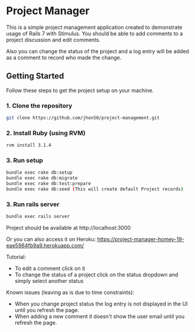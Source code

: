 # Project Manager
This is a simple project management application created to demonstrate usage of Rails 7 with Stimulus.
You should be able to add comments to a project discussion and edit comments.

Also you can change the status of the project and a log entry will be added as a comment to record who made the change.
## Getting Started

Follow these steps to get the project setup on your machine.

### 1. Clone the repository

```bash
git clone https://github.com/jhon50/project-management.git
```

### 2. Install Ruby (using RVM)

```bash
rvm install 3.1.4
```

### 3. Run setup

```bash
bundle exec rake db:setup
bundle exec rake db:migrate
bundle exec rake db:test:prepare
bundle exec rake db:seed (This will create default Project records)
```

### 3. Run rails server

```bash
bundle exec rails server
```

Project should be available at http://localhost:3000

Or you can also access it on Heroku: https://project-manager-homey-19-eae5984fb9a9.herokuapp.com/

Tutorial:
 - To edit a comment click on it
 - To change the status of a project click on the status dropdown and simply select another status

Known issues (leaving as is due to time constraints):
- When you change project status the log entry is not displayed in the UI until you refresh the page.
- When adding a new comment it doesn't show the user email until you refresh the page.
